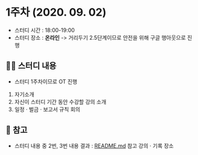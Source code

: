 # 1주차 (2020. 09. 02)

* 스터디 시간 : 18:00-19:00
* 스터디 장소 : **온라인** -> 거리두기 2.5단계이므로 안전을 위해 구글 행아웃으로 진행
 
## 🏃‍♀️ 스터디 내용

* 스터디 1주차이므로 OT 진행
 1. 자기소개
 2. 자신이 스터디 기간 동안 수강할 강의 소개
 3. 일정 · 벌금 · 보고서 규칙 회의
 
 ## 📝 참고
 * 스터디 내용 중 2번, 3번 내용 결과 : [README.md](https://github.com/1000peach/Kusitms-React-Study) 참고 강의 · 기록 장소